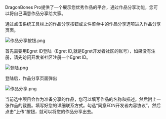 <p>DragonBones Pro<span style="-font-family:宋体">提供了一个展示您优秀作品的平台，通过作品分享功能，您可以将自己满意作品分享给大家。</span></p><p><span style="-font-family:宋体">通过点击系统工具栏上的作品分享按钮或文件菜单中的作品分享选项进入作品分享页面。</span></p><p><img alt="作品分享按钮.png" src="http://sedn.egret.com/ueditor/20150615/557e40db34cf0.png" title="作品分享按钮.png"/></p><p><span style="-font-family:宋体">首先需要用</span>Egret ID<span style="-font-family: 宋体">登陆（</span>Egret ID,<span style="-font-family:宋体">就是</span>Egret<span style="-font-family:宋体">开发者社区的账号），如果没有注册，请先访问开发者社区注册一个</span>Egret ID<span style="-font-family:宋体">。</span></p><p><img alt="登陆.png" src="http://sedn.egret.com/ueditor/20150615/557e40ef4aacb.png" title="登陆.png"/></p><p><span style="-font-family:宋体">登陆后，作品分享页面弹出</span></p><p><img alt="作品分享.png" src="http://sedn.egret.com/ueditor/20150615/557e40f786d86.png" title="作品分享.png"/></p><p><span style="-font-family:宋体">当前选中项目会作为准备分享的作品，您可以填写作品的名称和描述。然后附上一张作品的截图。填写好您的详细联系方式。勾选“同意</span>EDN<span style="-font-family:宋体">开发者内容协议”，然后点击“上传”按钮，就可以将您的作品分享出去。</span></p>